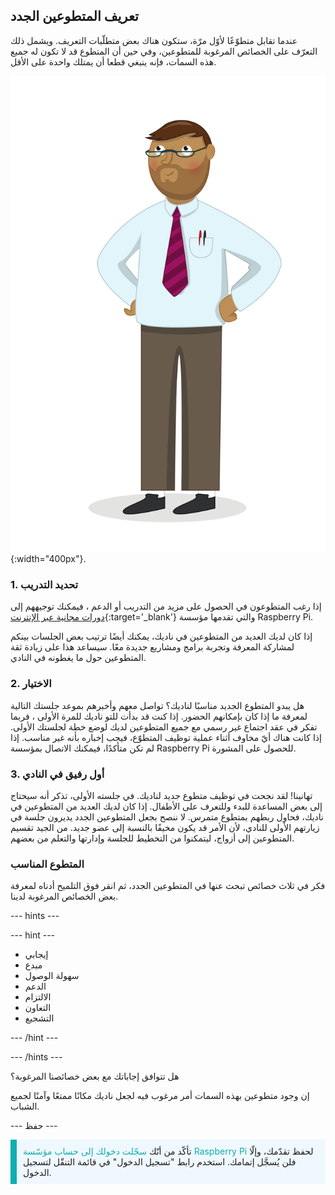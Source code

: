 ## تعريف المتطوعين الجدد

عندما تقابل متطوّعًا لأوّل مرّة، ستكون هناك بعض متطلّبات التعريف. ويشمل ذلك التعرّف على الخصائص المرغوبة للمتطوعين، وفي حين أن المتطوع قد لا تكون له جميع هذه السمات، فإنه ينبغي قطعا أن يمتلك واحدة على الأقل.

![متطوع بالغ.](images/10-Adult.png){:width="400px"}.
### 1. تحديد التدريب

إذا رغب المتطوعون في الحصول على مزيد من التدريب أو الدعم ، فيمكنك توجيههم إلى [دورات مجانية عبر الإنترنت](https://www.futurelearn.com/partners/raspberry-pi){:target='_blank'} والتي تقدمها مؤسسة Raspberry Pi.

إذا كان لديك العديد من المتطوعين في ناديك، يمكنك أيضًا ترتيب بعض الجلسات بينكم لمشاركة المعرفة وتجربة برامج ومشاريع جديدة معًا. سيساعد هذا على زيادة ثقة المتطوعين حول ما يغطونه في النادي.

### 2. الاختيار

هل يبدو المتطوع الجديد مناسبًا لناديك؟ تواصل معهم وأخبرهم بموعد جلستك التالية لمعرفة ما إذا كان بإمكانهم الحضور. إذا كنت قد بدأت للتو ناديك للمرة الأولى ، فربما تفكر في عقد اجتماع غير رسمي مع جميع المتطوعين لديك لوضع خطة لجلستك الأولى. إذا كانت هناك أيّ مخاوف أثناء عملية توظيف المتطوّع، فيجب إخباره بأنه غير مناسب. إذا لم تكن متأكدًا، فيمكنك الاتصال بمؤسسة Raspberry Pi للحصول على المشورة.

### 3. أول رفيق في النادي

تهانينا! لقد نجحت في توظيف متطوع جديد لناديك. في جلسته الأولى، تذكر أنه سيحتاج إلى بعض المساعدة للبدء وللتعرف على الأطفال. إذا كان لديك العديد من المتطوعين في ناديك، فحاول ربطهم بمتطوع متمرس. لا ننصح بجعل المتطوعين الجدد يديرون جلسة في زيارتهم الأولى للنادي، لأن الأمر قد يكون مخيفًا بالنسبة إلى عضو جديد. من الجيد تقسيم المتطوعين إلى أزواج، ليتمكنوا من التخطيط للجلسة وإدارتها والتعلم من بعضهم.

### المتطوع المناسب

فكر في ثلاث خصائص تبحث عنها في المتطوعين الجدد، ثم انقر فوق التلميح أدناه لمعرفة بعض الخصائص المرغوبة لدينا.

--- hints ---

--- hint ---

* إيجابي
* مبدع
* سهولة الوصول
* الدعم
* الالتزام
* التعاون
* التشجيع

--- /hint ---

--- /hints ---

هل تتوافق إجاباتك مع بعض خصائصنا المرغوبة؟

إن وجود متطوعين بهذه السمات أمر مرغوب فيه لجعل ناديك مكانًا ممتعًا وآمنًا لجميع الشباب.

--- حفظ ---

<p style="border-left: solid; border-width:10px; border-color: #0faeb0; background-color: aliceblue; padding: 10px;">
تأكّد من أنّك <span style="color: #0faeb0">سجّلت دخولك إلى حساب مؤسّسة Raspberry Pi</span> لحفظ تقدّمك، وإلّا فلن يُسجَّل إتمامك. استخدم رابط "تسجيل الدخول" في قائمة التنقّل لتسجيل الدخول.
</p>
